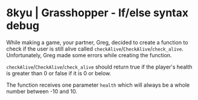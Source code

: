 # 8kyu | Grasshopper - If/else syntax debug


While making a game, your partner, Greg, decided to create a function to check if the user is still alive called `checkAlive`/`CheckAlive`/`check_alive`. Unfortunately, Greg made some errors while creating the function.

`checkAlive`/`CheckAlive`/`check_alive` should return true if the player's health is greater than 0 or false if it is 0 or below.

The function receives one parameter `health` which will always be a whole number between -10 and 10.
